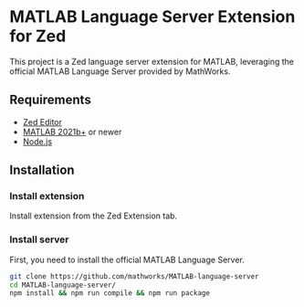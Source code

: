 # MATLAB Language Server Extension for Zed

This project is a Zed language server extension for MATLAB, leveraging the official MATLAB Language Server provided by MathWorks.

## Requirements

*   [Zed Editor](https://zed.dev/)
*   [MATLAB 2021b+](https://mathworks.com/products/matlab.html) or newer
*   [Node.js](https://nodejs.org/)

## Installation
### Install extension
Install extension from the Zed Extension tab.

### Install server
First, you need to install the official MATLAB Language Server.

```bash
git clone https://github.com/mathworks/MATLAB-language-server
cd MATLAB-language-server/
npm install && npm run compile && npm run package
```
